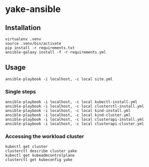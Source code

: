 # yake-ansible

## Installation

```
virtualenv .venv
source .venv/bin/activate
pip install -r requirements.txt
ansible-galaxy install -f -r requirements.yml
```

## Usage

```
ansible-playbook -i localhost, -c local site.yml
```

### Single steps

```
ansible-playbook -i localhost, -c local kubectl-install.yml
ansible-playbook -i localhost, -c local clusterctl-install.yml
ansible-playbook -i localhost, -c local kind-install.yml
ansible-playbook -i localhost, -c local kind-cluster.yml
ansible-playbook -i localhost, -c local clusterapi-install.yml
ansible-playbook -i localhost, -c local clusterapi-cluster.yml
```

### Accessing the workload cluster

```
kubectl get cluster
clusterctl describe cluster yake
kubectl get kubeadmcontrolplane
clusterctl get kubeconfig yake
```
